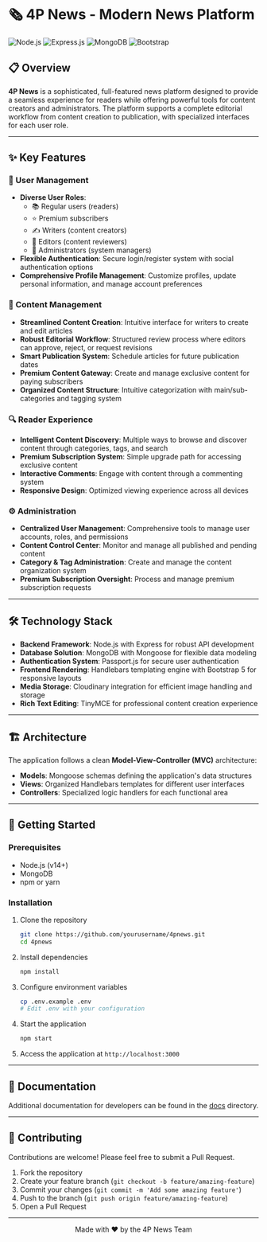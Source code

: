 # 🗞️ 4P News - Modern News Platform

![Node.js](https://img.shields.io/badge/Node.js-43853D?style=for-the-badge&logo=node.js&logoColor=white)
![Express.js](https://img.shields.io/badge/Express.js-404D59?style=for-the-badge)
![MongoDB](https://img.shields.io/badge/MongoDB-4EA94B?style=for-the-badge&logo=mongodb&logoColor=white)
![Bootstrap](https://img.shields.io/badge/Bootstrap-563D7C?style=for-the-badge&logo=bootstrap&logoColor=white)

## 📋 Overview

**4P News** is a sophisticated, full-featured news platform designed to provide a seamless experience for readers while offering powerful tools for content creators and administrators. The platform supports a complete editorial workflow from content creation to publication, with specialized interfaces for each user role.

---

## ✨ Key Features

### 👤 User Management

- **Diverse User Roles**:
  - 📚 Regular users (readers)
  - ⭐ Premium subscribers
  - ✍️ Writers (content creators)
  - 📝 Editors (content reviewers)
  - 🔧 Administrators (system managers)
- **Flexible Authentication**: Secure login/register system with social authentication options
- **Comprehensive Profile Management**: Customize profiles, update personal information, and manage account preferences

### 📰 Content Management

- **Streamlined Content Creation**: Intuitive interface for writers to create and edit articles
- **Robust Editorial Workflow**: Structured review process where editors can approve, reject, or request revisions
- **Smart Publication System**: Schedule articles for future publication dates
- **Premium Content Gateway**: Create and manage exclusive content for paying subscribers
- **Organized Content Structure**: Intuitive categorization with main/sub-categories and tagging system

### 🔍 Reader Experience

- **Intelligent Content Discovery**: Multiple ways to browse and discover content through categories, tags, and search
- **Premium Subscription System**: Simple upgrade path for accessing exclusive content
- **Interactive Comments**: Engage with content through a commenting system
- **Responsive Design**: Optimized viewing experience across all devices

### ⚙️ Administration

- **Centralized User Management**: Comprehensive tools to manage user accounts, roles, and permissions
- **Content Control Center**: Monitor and manage all published and pending content
- **Category & Tag Administration**: Create and manage the content organization system
- **Premium Subscription Oversight**: Process and manage premium subscription requests

---

## 🛠️ Technology Stack

- **Backend Framework**: Node.js with Express for robust API development
- **Database Solution**: MongoDB with Mongoose for flexible data modeling
- **Authentication System**: Passport.js for secure user authentication
- **Frontend Rendering**: Handlebars templating engine with Bootstrap 5 for responsive layouts
- **Media Storage**: Cloudinary integration for efficient image handling and storage
- **Rich Text Editing**: TinyMCE for professional content creation experience

---

## 🏗️ Architecture

The application follows a clean **Model-View-Controller (MVC)** architecture:

- **Models**: Mongoose schemas defining the application's data structures
- **Views**: Organized Handlebars templates for different user interfaces
- **Controllers**: Specialized logic handlers for each functional area

---

## 🚀 Getting Started

### Prerequisites

- Node.js (v14+)
- MongoDB
- npm or yarn

### Installation

1. Clone the repository

   ```bash
   git clone https://github.com/yourusername/4pnews.git
   cd 4pnews
   ```

2. Install dependencies

   ```bash
   npm install
   ```

3. Configure environment variables

   ```bash
   cp .env.example .env
   # Edit .env with your configuration
   ```

4. Start the application

   ```bash
   npm start
   ```

5. Access the application at `http://localhost:3000`

---

## 📝 Documentation

Additional documentation for developers can be found in the [docs](./docs) directory.

---

## 👥 Contributing

Contributions are welcome! Please feel free to submit a Pull Request.

1. Fork the repository
2. Create your feature branch (`git checkout -b feature/amazing-feature`)
3. Commit your changes (`git commit -m 'Add some amazing feature'`)
4. Push to the branch (`git push origin feature/amazing-feature`)
5. Open a Pull Request

---

<p align="center">Made with ❤️ by the 4P News Team</p>
